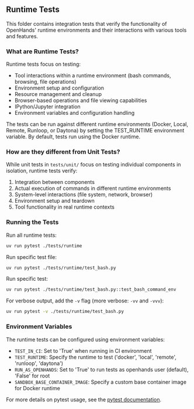 ## Runtime Tests

This folder contains integration tests that verify the functionality of OpenHands' runtime environments and their interactions with various tools and features.

### What are Runtime Tests?

Runtime tests focus on testing:
- Tool interactions within a runtime environment (bash commands, browsing, file operations)
- Environment setup and configuration
- Resource management and cleanup
- Browser-based operations and file viewing capabilities
- IPython/Jupyter integration
- Environment variables and configuration handling

The tests can be run against different runtime environments (Docker, Local, Remote, Runloop, or Daytona) by setting the TEST_RUNTIME environment variable. By default, tests run using the Docker runtime.

### How are they different from Unit Tests?

While unit tests in `tests/unit/` focus on testing individual components in isolation, runtime tests verify:
1. Integration between components
2. Actual execution of commands in different runtime environments
3. System-level interactions (file system, network, browser)
4. Environment setup and teardown
5. Tool functionality in real runtime contexts

### Running the Tests

Run all runtime tests:

```bash
uv run pytest ./tests/runtime
```

Run specific test file:

```bash
uv run pytest ./tests/runtime/test_bash.py
```

Run specific test:

```bash
uv run pytest ./tests/runtime/test_bash.py::test_bash_command_env
```

For verbose output, add the `-v` flag (more verbose: `-vv` and `-vvv`):

```bash
uv run pytest -v ./tests/runtime/test_bash.py
```

### Environment Variables

The runtime tests can be configured using environment variables:
- `TEST_IN_CI`: Set to 'True' when running in CI environment
- `TEST_RUNTIME`: Specify the runtime to test ('docker', 'local', 'remote', 'runloop', 'daytona')
- `RUN_AS_OPENHANDS`: Set to 'True' to run tests as openhands user (default), 'False' for root
- `SANDBOX_BASE_CONTAINER_IMAGE`: Specify a custom base container image for Docker runtime

For more details on pytest usage, see the [pytest documentation](https://docs.pytest.org/en/latest/contents.html).
